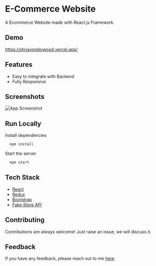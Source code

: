 # E-Commerce Website

A Ecommerce Website made with React.js Framework.


## Demo
https://shriavonplywood.vercel.app/


## Features

- Easy to integrate with Backend
- Fully Responsive


## Screenshots

![App Screenshot]()



## Run Locally

Install dependencies

```bash
  npm install
```

Start the server

```bash
  npm start
```



## Tech Stack

* [React](https://reactjs.org/)
* [Redux](https://redux.js.org/)
* [Bootstrap](https://getbootstrap.com/)
* [Fake Store API](https://fakestoreapi.com/)

## Contributing

Contributions are always welcome!
Just raise an issue, we will discuss it.


## Feedback

If you have any feedback, please reach out to me [here](helpfromharsh@gmail.com)



